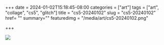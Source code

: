 +++
date = 2024-01-02T15:18:45-08:00
categories = ["art"]
tags = ["art", "collage", "cs5", "glitch"]
title = "cs5-20240102"
slug = "cs5-20240102"
href= ""
summary=""
featuredimg = "/media/art/cs5-20240102.png"

+++

<img src="/media/art/cs5-20240102.png" />
